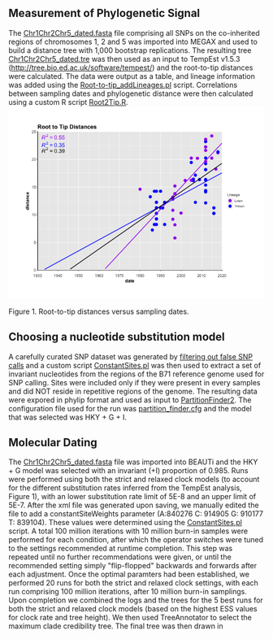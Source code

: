 ## Measurement of Phylogenetic Signal
The [Chr1Chr2Chr5_dated.fasta](/data/Chr1Chr2Chr5_dated.fasta) file comprising all SNPs on the co-inherited regions of chromosomes 1, 2 and 5 was imported into MEGAX and used to build a distance tree with 1,000 bootstrap replications. The resulting tree [Chr1Chr2Chr5_dated.tre](/data/Chr1Chr2Chr5_data.tre) was then used as an input to TempEst v1.5.3 (http://tree.bio.ed.ac.uk/software/tempest/) and the root-to-tip distances were calculated. The data were output as a table, and lineage information was added using the [Root-to-tip_addLineages.pl](/scripts/Root-to-tip_addLineages.pl) script. Correlations between sampling dates and phylogenetic distance were then calculated using a custom R script [Root2Tip.R](/scripts/Root2Tip.R).
![Distances vs Dates](/data/Root2Tip.png)

Figure 1. Root-to-tip distances versus sampling dates.
## Choosing a nucleotide substitution model
A carefully curated SNP dataset was generated by [filtering out false SNP calls](PhylogeneticAnalyses.md#filtering-to-remove-false-snp-calls) and a custom script [ConstantSites.pl](/scripts/ConstantSites.pl) was then used to extract a set of invariant nucleotides from the regions of the B71 reference genome used for SNP calling. Sites were included only if they were present in every samples and did NOT reside in repetitive regions of the genome. The resulting data were expored in phylip format and used as input to [PartitionFinder2](https://github.com/brettc/partitionfinder). The configuration file used for the run was [partition_finder.cfg](/data/partition_finder.cfg) and the model that was selected was HKY + G + I.
## Molecular Dating
The [Chr1Chr2Chr5_dated.fasta](/data/Chr1Chr2Chr5_dated.fasta) file was imported into BEAUTi and the HKY + G model was selected with an invariant (+I) proportion of 0.985. Runs were performed using both the strict and relaxed clock models (to account for the different substitution rates inferred from the TempEst analysis, Figure 1), with an lower substitution rate limit of 5E-8 and an upper limit of 5E-7. After the xml file was generated upon saving, we manually edited the file to add a constantSiteWeights parameter (A:840276 C: 914905 G: 910177 T: 839104). These values were determined using the [ConstantSites.pl](/scripts/ConstantSites.pl) script. A total 100 million iterations with 10 million burn-in samples were performed for each condition, after which the operator switches were tuned to the settings recommended at runtime completion. This step was repeated until no further recommendations were given, or until the recommended setting simply "flip-flopped" backwards and forwards after each adjustment. Once the optimal paramters had been established, we performed 20 runs for both the strict and relaxed clock settings, with each run comprising 100 million iterations, after 10 million burn-in samplings. Upon completion we combined the logs and the trees for the 5 best runs for both the strict and relaxed clock models (based on the highest ESS values for clock rate and tree height). We then used TreeAnnotator to select the maximum clade credibility tree. The final tree was then drawn in 
